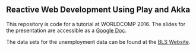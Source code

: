 ## Reactive Web Development Using Play and Akka

This repository is code for a tutorial at WORLDCOMP 2016. The slides for 
the presentation are accessible as a [Google Doc](https://docs.google.com/a/trinity.edu/presentation/d/1OtzMvoLU3KY_plmp9S_rgiEDgwnEHIXYM5Mh1C3vSRQ/edit?usp=sharing).

The data sets for the unemployment data can be found at the [BLS Website](http://download.bls.gov/pub/time.series/la/).
